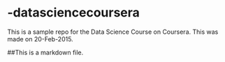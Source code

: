 # -datasciencecoursera
This is a sample repo for the Data Science Course on Coursera. This was made on 20-Feb-2015.

##This is a markdown file.
